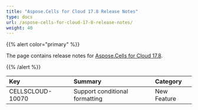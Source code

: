 ```yaml
---
title: "Aspose.Cells for Cloud 17.8 Release Notes"
type: docs
url: /aspose-cells-for-cloud-17-8-release-notes/
weight: 40
---
```


{{% alert color="primary" %}} 

The page contains release notes for [Aspose.Cells for Cloud 17.8](https://downloads.aspose.com/cells/cloud/new-releases/aspose.cells-for-cloud-17.8/).

{{% /alert %}} 

|**Key**|**Summary**|**Category**|
| :- | :- | :- |
|CELLSCLOUD-10070|Support conditional formatting|New Feature|

